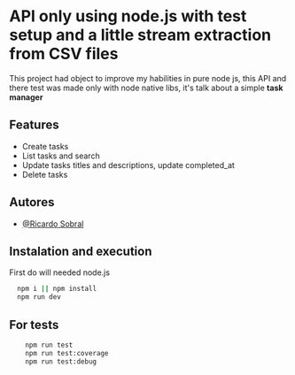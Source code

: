 
# API only using node.js with test setup and a little stream extraction from CSV files

This project had object to improve my habilities in pure node js, this  API and there test was made only with node native libs, it's talk about a simple **task manager**



## Features

- Create tasks
- List tasks and search
- Update tasks titles and descriptions, update completed_at
- Delete tasks


## Autores

- [@Ricardo Sobral](https://github.com/RicardoSobral-7)


## Instalation and execution

First do will needed node.js

```bash
  npm i || npm install
  npm run dev
```

## For tests

```bash
    npm run test
    npm run test:coverage
    npm run test:debug
```
    
